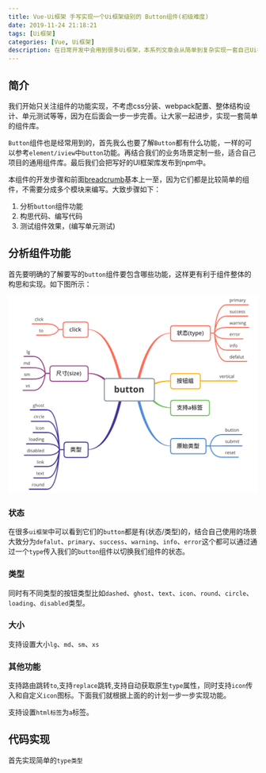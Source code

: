 ```yaml
---
title: Vue-Ui框架 手写实现一个Ui框架级别的 Button组件(初级难度)
date: 2019-11-24 21:18:21
tags: [Ui框架]
categories: [Vue, Ui框架]
description: 在日常开发中会用到很多Ui框架，本系列文章会从简单到复杂实现一套自己Ui框架。本篇文章中从0开始手写一个Ui框架级别的Button按钮组件。
---
```


## 简介

我们开始只关注组件的功能实现，不考虑css分装、webpack配置、整体结构设计、单元测试等等，因为在后面会一步一步完善。让大家一起进步，实现一套简单的组件库。

`Button`组件也是经常用到的，首先我么也要了解`Button`都有什么功能，一样的可以参考`element/iview`中`button`功能。再结合我们的业务场景定制一些，适合自己项目的通用组件库。最后我们会把写好的UI框架库发布到npm中。

本组件的开发步骤和前面[breadcrumb](/blog/vue/ui/vue-ui-breadcrumb.html)基本上一至，因为它们都是比较简单的组件，不需要分成多个模块来编写。大致步骤如下：

1. 分析`button`组件功能
2. 构思代码、编写代码
3. 测试组件效果，(编写单元测试)

## 分析组件功能

首先要明确的了解要写的`button`组件要包含哪些功能，这样更有利于组件整体的构思和实现。如下图所示：

![button](../../../images/vue-ui/button-1.png)

### 状态

在很多`ui框架`中可以看到它们的`button`都是有(状态/类型)的，结合自己使用的场景大致分为`defalut`、`primary`、`success`、`warning`、`info`、`error`这个都可以通过通过一个`type`传入我们的`button`组件以切换我们组件的状态。

### 类型

同时有不同类型的按钮类型比如`dashed`、`ghost`、`text`、`icon`、`round`、`circle`、`loading`、`disabled`类型。

### 大小

支持设置大小`lg`、`md`、`sm`、`xs`

### 其他功能

支持路由跳转`to`,支持`replace`跳转,支持自动获取原生`type`属性，同时支持`icon`传入和自定义`icon`图标。下面我们就根据上面的的计划一步一步实现功能。

支持设置`html标签`为`a`标签。

## 代码实现

首先实现简单的`type类型`